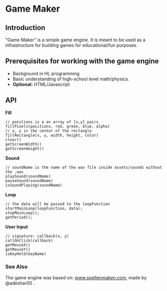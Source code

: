 # Game Maker

## Introduction

"Game Maker" is a simple game engine.
It is meant to be used as a infrastructure for building games for educational/fun purposes.

## Prerequisites for working with the game engine

- Background in HL programming
- Basic understanding of high-school level math/physics.
- **Optional:** HTML/Javascript

## API

**Fill**

```
// positions is a an array of [x,y] pairs
fillPixels(positions, red, green, blue, alpha)
// x, y in the center of the rectangle
fillRectangle(x, y, width, height, color)
clear()
getScreenWidth()
getScreenHeight()
```

**Sound**

```
// soundName is the name of the wav file inside assets/sounds without the .wav
playSound(soundName)
pauseSound(soundName)
isSoundPlaying(soundName)
```

**Loop**

```
// the data will be passed to the loopFunction
startMainLoop(loopFunction, data);
stopMainLoop();
getPeriod();
```

**User Input**

```
// signature: callback(x, y)
callOnClick(callback)
getMouseX()
getMouseY()
isKeyHeld(keyName)
```

### See Also

The game engine was based on: www.spellenmaken.com, made by @adeshar00 .
